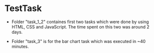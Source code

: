 # TestTask
- Folder "task_1_2" containes first two tasks which were done by using HTML, CSS and JavaScript.
  The time spent on this two was around 2 days.
 
- Folder "task_3" is for the bar chart task which was executed in ~40 minutes.
